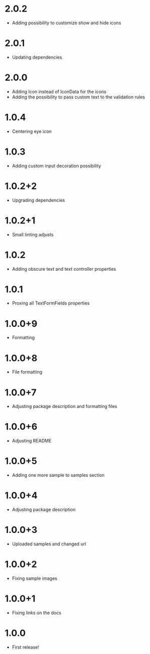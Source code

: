 # 2.0.2

- Adding possibility to customize show and hide icons

# 2.0.1

- Updating dependencies
  
# 2.0.0

- Adding Icon instead of IconData for the icons
- Adding the possibility to pass custom text to the validation rules

# 1.0.4

- Centering eye icon

# 1.0.3

-  Adding custom input decoration possibility

# 1.0.2+2

-  Upgrading dependencies

# 1.0.2+1

-  Small linting adjusts

# 1.0.2

- Adding obscure text and text controller properties

# 1.0.1

- Proxing all TextFormFields properties

# 1.0.0+9

- Formatting

# 1.0.0+8

- File formatting

# 1.0.0+7

- Adjusting package description and formatting files

# 1.0.0+6

- Adjusting README

# 1.0.0+5

- Adding one more sample to samples section

# 1.0.0+4

- Adjusting package description

# 1.0.0+3

- Uploaded samples and changed url

# 1.0.0+2

- Fixing sample images

# 1.0.0+1

- Fixing links on the docs

# 1.0.0

- First release!
